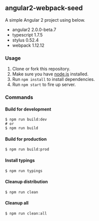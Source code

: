 angular2-webpack-seed
---------------------
A simple Angular 2 project using below.

- angular2 2.0.0-beta.7
- typescript 1.7.5
- stylus 0.52.4
- webpack 1.12.12

### Usage
1. Clone or fork this repository.
2. Make sure you have [node.js](https://nodejs.org/) installed.
3. Run `npm install` to install dependencies.
4. Run `npm start` to fire up server.

### Commands

#### Build for development
```
$ npm run build:dev
# or
$ npm run build
```

#### Build for production
```
$ npm run build:prod
```

#### Install typings
```
$ npm run typings
```

#### Cleanup distribution
```
$ npm run clean
```

#### Cleanup all
```
$ npm run clean:all
```
